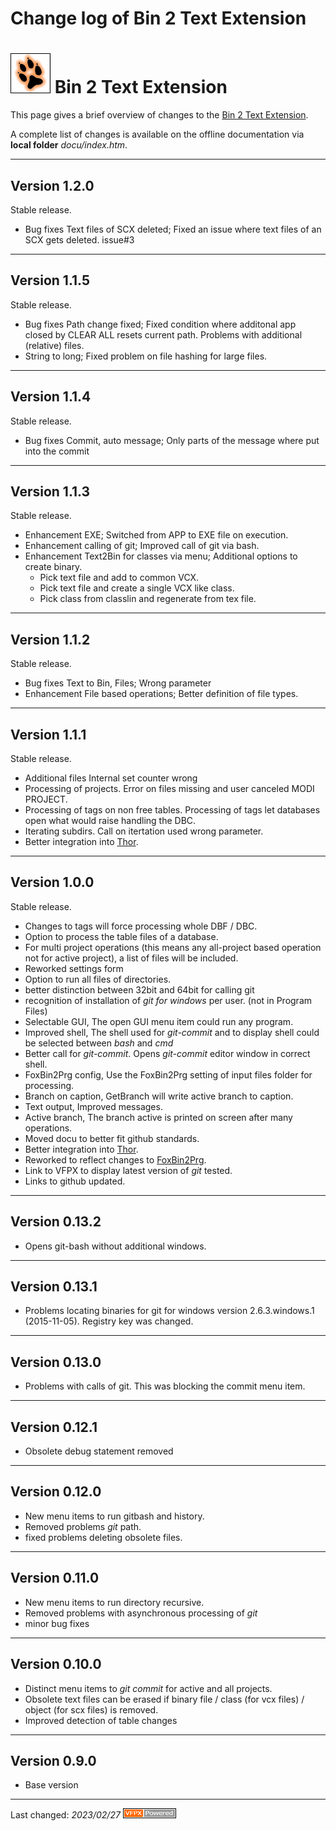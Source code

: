 # Change log of Bin 2 Text Extension

# ![](vfpx_maxi.gif "VFPX") Bin 2 Text Extension
This page gives a brief overview of changes to the [Bin 2 Text Extension](https://github.com/lscheffler/bin2text).

A complete list of changes is available on the offline documentation via **local folder** _docu/index.htm_.

---
## Version 1.2.0
Stable release.
* Bug fixes Text files of SCX deleted; Fixed an issue where text files of an SCX gets deleted. issue#3

---
## Version 1.1.5
Stable release.
* Bug fixes Path change fixed; Fixed condition where additonal app closed by CLEAR ALL resets current path. Problems with additional (relative) files.
* String to long; Fixed problem on file hashing for large files.

---
## Version 1.1.4
Stable release.
* Bug fixes Commit, auto message; Only parts of the message where put into the commit

---
## Version 1.1.3
Stable release.
* Enhancement EXE; Switched from APP to EXE file on execution.
* Enhancement calling of git; Improved call of git via bash.
* Enhancement Text2Bin for classes via menu; Additional options to create binary.
  * Pick text file and add to common VCX.
  * Pick text file and create a single VCX like class.
  * Pick class from classlin and regenerate from tex file.

---
## Version 1.1.2
Stable release.
* Bug fixes Text to Bin, Files; Wrong parameter
* Enhancement File based operations; Better definition of file types.

---
## Version 1.1.1
Stable release.
* Additional files Internal set counter wrong
* Processing of projects. Error on files missing and user canceled MODI PROJECT.
* Processing of tags on non free tables. Processing of tags let databases open what would raise handling the DBC.
* Iterating subdirs. Call on itertation used wrong parameter.
* Better integration into [Thor](https://github.com/VFPX/Thor).

---
## Version 1.0.0
Stable release.
* Changes to tags will force processing whole DBF / DBC.
* Option to process the table files of a database.
* For multi project operations (this means any all-project based operation not for active project), a list of files will be included.
* Reworked settings form
* Option to run all files of directories.
* better distinction between 32bit and 64bit for calling git 
* recognition of installation of _git for windows_ per user. (not in Program Files)
* Selectable GUI, The open GUI menu item could run any program.
* Improved shell, The shell used for _git-commit_ and to display shell could be selected between _bash_ and _cmd_
* Better call for _git-commit_. Opens _git-commit_ editor window in correct shell.
* FoxBin2Prg config, Use the FoxBin2Prg setting of input files folder for processing.
* Branch on caption, GetBranch will write active branch to caption.
* Text output, Improved messages.
* Active branch, The branch active is printed on screen after many operations.
* Moved docu to better fit github standards.
* Better integration into [Thor](https://github.com/VFPX/Thor).
* Reworked to reflect changes to [FoxBin2Prg](https://github.com/fdbozzo/foxbin2prg).
* Link to VFPX to display latest version of _git_ tested.
* Links to github updated.

---
## Version 0.13.2
* Opens git-bash without additional windows.

---
## Version 0.13.1
* Problems locating binaries for git for windows version 2.6.3.windows.1 (2015-11-05). Registry key was changed.

---
## Version 0.13.0
* Problems with calls of git. This was blocking the commit menu item.

---
## Version 0.12.1
* Obsolete debug statement removed

---
## Version 0.12.0
* New menu items to run gitbash and history.
* Removed problems  _git_ path.
* fixed problems deleting obsolete files.

---
## Version 0.11.0
* New menu items to run directory recursive.
* Removed problems with asynchronous processing of _git_
* minor bug fixes

---
## Version 0.10.0
* Distinct menu items to _git commit_ for active and all projects.
* Obsolete text files can be erased if binary file / class (for vcx files) / object (for scx files) is removed.
* Improved detection of table changes

---
## Version 0.9.0
* Base version

----
Last changed: _2023/02/27_ ![Picture](./vfpxpoweredby_alternative.gif)
